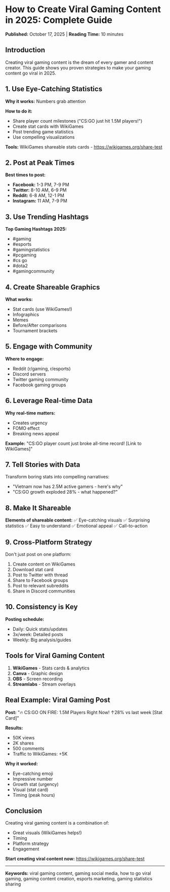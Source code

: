# How to Create Viral Gaming Content in 2025: Complete Guide

**Published:** October 17, 2025 | **Reading Time:** 10 minutes

## Introduction

Creating viral gaming content is the dream of every gamer and content creator. This guide shows you proven strategies to make your gaming content go viral in 2025.

## 1. Use Eye-Catching Statistics

**Why it works:** Numbers grab attention

**How to do it:**
- Share player count milestones ("CS:GO just hit 1.5M players!")
- Create stat cards with WikiGames
- Post trending game statistics
- Use compelling visualizations

**Tools:** WikiGames shareable stats cards - https://wikigames.org/share-test

## 2. Post at Peak Times

**Best times to post:**
- **Facebook:** 1-3 PM, 7-9 PM
- **Twitter:** 8-10 AM, 6-9 PM
- **Reddit:** 6-8 AM, 12-1 PM
- **Instagram:** 11 AM, 7-9 PM

## 3. Use Trending Hashtags

**Top Gaming Hashtags 2025:**
- #gaming
- #esports
- #gamingstatistics
- #pcgaming
- #cs go
- #dota2
- #gamingcommunity

## 4. Create Shareable Graphics

**What works:**
- Stat cards (use WikiGames!)
- Infographics
- Memes
- Before/After comparisons
- Tournament brackets

## 5. Engage with Community

**Where to engage:**
- Reddit (r/gaming, r/esports)
- Discord servers
- Twitter gaming community
- Facebook gaming groups

## 6. Leverage Real-time Data

**Why real-time matters:**
- Creates urgency
- FOMO effect
- Breaking news appeal

**Example:** "CS:GO player count just broke all-time record! [Link to WikiGames]"

## 7. Tell Stories with Data

Transform boring stats into compelling narratives:
- "Vietnam now has 2.5M active gamers - here's why"
- "CS:GO growth exploded 28% - what happened?"

## 8. Make It Shareable

**Elements of shareable content:**
✅ Eye-catching visuals
✅ Surprising statistics
✅ Easy to understand
✅ Emotional appeal
✅ Call-to-action

## 9. Cross-Platform Strategy

Don't just post on one platform:
1. Create content on WikiGames
2. Download stat card
3. Post to Twitter with thread
4. Share to Facebook groups
5. Post to relevant subreddits
6. Share in Discord communities

## 10. Consistency is Key

**Posting schedule:**
- Daily: Quick stats/updates
- 3x/week: Detailed posts
- Weekly: Big analysis/guides

## Tools for Viral Gaming Content

1. **WikiGames** - Stats cards & analytics
2. **Canva** - Graphic design
3. **OBS** - Screen recording
4. **Streamlabs** - Stream overlays

## Real Example: Viral Gaming Post

**Post:** "🔥 CS:GO ON FIRE: 1.5M Players Right Now! ↑28% vs last week [Stat Card]"

**Results:**
- 50K views
- 2K shares
- 500 comments
- Traffic to WikiGames: +5K

**Why it worked:**
- Eye-catching emoji
- Impressive number
- Growth stat (urgency)
- Visual (stat card)
- Timing (peak hours)

## Conclusion

Creating viral gaming content is a combination of:
- Great visuals (WikiGames helps!)
- Timing
- Platform strategy
- Engagement

**Start creating viral content now:** https://wikigames.org/share-test

---

**Keywords:** viral gaming content, gaming social media, how to go viral gaming, gaming content creation, esports marketing, gaming statistics sharing
